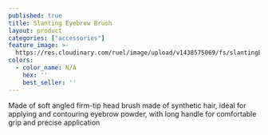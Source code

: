 ```yaml
---
published: true
title: Slanting Eyebrow Brush
layout: product
categories: ["accessories"]
feature_image: >-
  https://res.cloudinary.com/ruel/image/upload/v1438575069/fs/slantingEyebrowBrush.jpg
colors:
  - color_name: N/A
    hex: ''
    best_seller: ''
---
```

Made of soft angled firm-tip head brush made of synthetic hair, ideal for applying and contouring eyebrow powder, with long handle for comfortable grip and precise application
